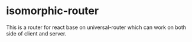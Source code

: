# isomorphic-router

This is a router for react base on universal-router which can work on both side of client and server.

